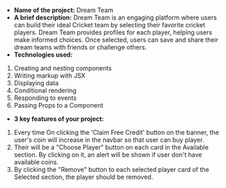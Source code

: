   - **Name of the project:**
  Dream Team
  - **A brief description:**
  Dream Team is an engaging platform where users can build their ideal Cricket team by selecting their favorite cricket players. Dream Team provides profiles for each player, helping users make informed choices. Once selected, users can save and share their dream teams with friends or challenge others. 
  - **Technologies used:**
  1. Creating and nesting components
  2. Writing markup with JSX
  3. Displaying data
  4. Conditional rendering
  5. Responding to events
  6. Passing Props to a Component
  - **3 key features of your project:**
  1. Every time On clicking the 'Claim Free Credit' button on the banner, the user's coin  will increase in the navbar so that user can buy player.
  2. Their will be a "Choose Player" button on each card in the Available section. By clicking on it, an alert will be shown if user don't have available coins.
  3. By clicking the "Remove" button to each selected player card of the Selected section, the player should be removed.